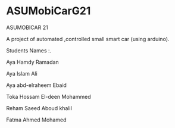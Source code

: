 # ASUMobiCarG21

ASUMOBICAR  21

A project of automated ,controlled small smart car (using arduino).

Students Names :.

Aya Hamdy  Ramadan

Aya Islam Ali

Aya abd-elraheem Ebaid

Toka Hossam El-deen Mohammed

Reham Saeed Aboud khalil

Fatma Ahmed Mohamed
